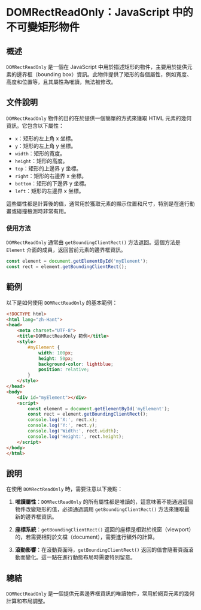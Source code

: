 <!--
Meta Description: # DOMRectReadOnly：JavaScript 中的不可變矩形物件 ## 概述 `DOMRectReadOnly` 是一個在 JavaScript 中用於描述矩形的物件，主要用於提供元素的邊界框（bounding box）資訊。此物件提供了矩形的各個屬性，例如寬度、高度和位置等，且其屬性為...
Meta Keywords: domrectreadonly, getboundingclientrect, rect, html, element
-->

# DOMRectReadOnly：JavaScript 中的不可變矩形物件

## 概述
`DOMRectReadOnly` 是一個在 JavaScript 中用於描述矩形的物件，主要用於提供元素的邊界框（bounding box）資訊。此物件提供了矩形的各個屬性，例如寬度、高度和位置等，且其屬性為唯讀，無法被修改。

## 文件說明
`DOMRectReadOnly` 物件的目的在於提供一個簡單的方式來獲取 HTML 元素的幾何資訊。它包含以下屬性：

- `x`：矩形的左上角 x 坐標。
- `y`：矩形的左上角 y 坐標。
- `width`：矩形的寬度。
- `height`：矩形的高度。
- `top`：矩形的上邊界 y 坐標。
- `right`：矩形的右邊界 x 坐標。
- `bottom`：矩形的下邊界 y 坐標。
- `left`：矩形的左邊界 x 坐標。

這些屬性都是計算後的值，通常用於獲取元素的顯示位置和尺寸，特別是在進行動畫或碰撞檢測時非常有用。

### 使用方法
`DOMRectReadOnly` 通常由 `getBoundingClientRect()` 方法返回。這個方法是 `Element` 介面的成員，返回當前元素的邊界框資訊。

```javascript
const element = document.getElementById('myElement');
const rect = element.getBoundingClientRect();
```

## 範例
以下是如何使用 `DOMRectReadOnly` 的基本範例：

```html
<!DOCTYPE html>
<html lang="zh-Hant">
<head>
    <meta charset="UTF-8">
    <title>DOMRectReadOnly 範例</title>
    <style>
        #myElement {
            width: 100px;
            height: 50px;
            background-color: lightblue;
            position: relative;
        }
    </style>
</head>
<body>
    <div id="myElement"></div>
    <script>
        const element = document.getElementById('myElement');
        const rect = element.getBoundingClientRect();
        console.log('X:', rect.x);
        console.log('Y:', rect.y);
        console.log('Width:', rect.width);
        console.log('Height:', rect.height);
    </script>
</body>
</html>
```

## 說明
在使用 `DOMRectReadOnly` 時，需要注意以下幾點：

1. **唯讀屬性**：`DOMRectReadOnly` 的所有屬性都是唯讀的，這意味著不能通過這個物件改變矩形的值，必須通過調用 `getBoundingClientRect()` 方法來獲取最新的邊界框資訊。
  
2. **座標系統**：`getBoundingClientRect()` 返回的座標是相對於視窗（viewport）的，若需要相對於文檔（document），需要進行額外的計算。

3. **滾動影響**：在滾動頁面時，`getBoundingClientRect()` 返回的值會隨著頁面滾動而變化。這一點在進行動態布局時需要特別留意。

## 總結
`DOMRectReadOnly` 是一個提供元素邊界框資訊的唯讀物件，常用於網頁元素的幾何計算和布局調整。